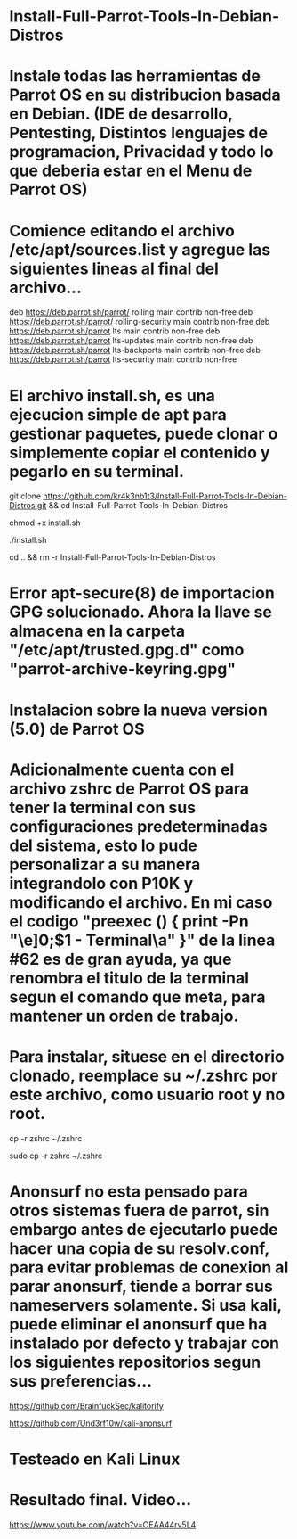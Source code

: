 # Install-Full-Parrot-Tools-In-Debian-Distros

# Instale todas las herramientas de Parrot OS en su distribucion basada en Debian. (IDE de desarrollo, Pentesting, Distintos lenguajes de programacion, Privacidad y todo lo que deberia estar en el Menu de Parrot OS)

# Comience editando el archivo /etc/apt/sources.list y agregue las siguientes lineas al final del archivo...

deb https://deb.parrot.sh/parrot/ rolling main contrib non-free
deb https://deb.parrot.sh/parrot/ rolling-security main contrib non-free
deb https://deb.parrot.sh/parrot lts main contrib non-free
deb https://deb.parrot.sh/parrot lts-updates main contrib non-free
deb https://deb.parrot.sh/parrot lts-backports main contrib non-free
deb https://deb.parrot.sh/parrot lts-security main contrib non-free

# El archivo install.sh, es una ejecucion simple de apt para gestionar paquetes, puede clonar o simplemente copiar el contenido y pegarlo en su terminal.

git clone https://github.com/kr4k3nb1t3/Install-Full-Parrot-Tools-In-Debian-Distros.git && cd Install-Full-Parrot-Tools-In-Debian-Distros

chmod +x install.sh

./install.sh

cd .. && rm -r Install-Full-Parrot-Tools-In-Debian-Distros

# Error apt-secure(8) de importacion GPG solucionado. Ahora la llave se almacena en la carpeta "/etc/apt/trusted.gpg.d" como "parrot-archive-keyring.gpg"

# Instalacion sobre la nueva version (5.0) de Parrot OS 

# Adicionalmente cuenta con el archivo zshrc de Parrot OS para tener la terminal con sus configuraciones predeterminadas del sistema, esto lo pude personalizar a su manera integrandolo con P10K y modificando el archivo. En mi caso el codigo "preexec () { print -Pn "\e]0;$1 - Terminal\a" }" de la linea #62 es de gran ayuda, ya que renombra el titulo de la terminal segun el comando que meta, para mantener un orden de trabajo.

# Para instalar, situese en el directorio clonado, reemplace su ~/.zshrc por este archivo, como usuario root y no root.

cp -r zshrc ~/.zshrc

sudo cp -r zshrc ~/.zshrc

# Anonsurf no esta pensado para otros sistemas fuera de parrot, sin embargo antes de ejecutarlo puede hacer una copia de su resolv.conf, para evitar problemas de conexion al parar anonsurf, tiende a borrar sus nameservers solamente. Si usa kali, puede eliminar el anonsurf que ha instalado por defecto y trabajar con los siguientes repositorios segun sus preferencias...

https://github.com/BrainfuckSec/kalitorify

https://github.com/Und3rf10w/kali-anonsurf

# Testeado en Kali Linux

# Resultado final. Video...

https://www.youtube.com/watch?v=OEAA44rv5L4
